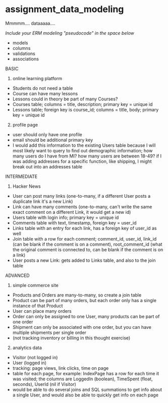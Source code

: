 # assignment_data_modeling
Mmmmm.... dataaaaa....

*Include your ERM modeling "pseudocode" in the space below*

- models
- columns
- validations
- associations



BASIC
1. online learning platform
- Students do not need a table
- Course can have many lessons
- Lessons could in theory be part of many Courses?
- Courses table; columns = title, description; primary key = unique id
- Lessons table; foreign key is course_id; columns = title, body; primary key = unique id

2. profile page
- user should only have one profile
- email should be additional primary key
- I would add this information to the existing Users table because I will most likely want to query to find out demographic information; how many users do I have from MI? how many users are between 18-49? if I was adding addresses for a specific function, like shipping, I might break out into an addresses table


INTERMEDIATE
1. Hacker News
- User can post many links (one-to-many, if a different User posts a duplicate link it's a new Link)
- Link can have many comments (one-to-many, can't write the same exact comment on a different Link, it would get a new id)
- Users table with login info; primary key = unique id
- Comments table with text, timestamp, foreign key = user_id
- Links table with an entry for each link, has a foreign key of user_id as well
- Join table with a row for each comment; comment_id, user_id, link_id (can be blank if the comment is on a comment), root_comment_id (what the original comment is connected to, can be blank if the comment is on a link)
- User posts a new Link: gets added to Links table, and also to the join table


ADVANCED
1. simple commerce site
- Products and Orders are many-to-many, so create a join table
- Product can be part of many orders, but each order only has a single instance of that Product
- User can place many orders
- Order can only be assigned to one User, many products can be part of one order
- Shipment can only be associated with one order, but you can have multiple shipments per single order
- (not tracking inventory or billing in this thought exercise)

2. analytics data
- Visitor (not logged in)
- User (logged in)
- tracking: page views, link clicks, time on page
- table for each page, for example: IndexPage has a row for each time it was visited; the columns are LoggedIn (boolean), TimeSpent (float, seconds), UserId (nil if Visitor)
- would be able to do several joins and SQL summations to get info about a single User, and would also be able to quickly get info on each page